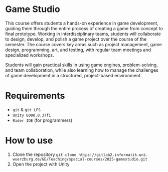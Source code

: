 # Game Studio

This course offers students a hands-on experience in game development, guiding them through the entire process of creating a game from concept to final prototype. Working in interdisciplinary teams, students will collaborate to design, develop, and polish a game project over the course of the semester. The course covers key areas such as project management, game design, programming, art, and testing, with regular team meetings and specialized workshops.

Students will gain practical skills in using game engines, problem-solving, and team collaboration, while also learning how to manage the challenges of game development in a structured, project-based environment.

# Requirements

- `git` & `git LFS`
- `Unity 6000.0.37f1`
- `Rider IDE` (for programmers)

# How to use

1. Clone the repository `git clone https://gitlab2.informatik.uni-wuerzburg.de/GE/Teaching/special-courses/2025-gamestudio.git`
2. Open the project with Unity